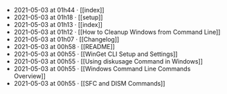 - 2021-05-03 at 01h44 · [[index]]
- 2021-05-03 at 01h18 · [[setup]]
- 2021-05-03 at 01h13 · [[index]]
- 2021-05-03 at 01h12 · [[How to Cleanup Windows from Command Line]]
- 2021-05-03 at 01h07 · [[Changelog]]
- 2021-05-03 at 00h58 · [[README]]
- 2021-05-03 at 00h55 · [[WinGet CLI Setup and Settings]]
- 2021-05-03 at 00h55 · [[Using diskusage Command in Windows]]
- 2021-05-03 at 00h55 · [[Windows Command Line Commands Overview]]
- 2021-05-03 at 00h55 · [[SFC and DISM Commands]]

